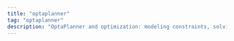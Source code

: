 ```yaml
---
title: "optaplanner"
tag: "optaplanner"
description: "OptaPlanner and optimization: modeling constraints, solving real scheduling problems, and integrating results with tooling."
---
```

